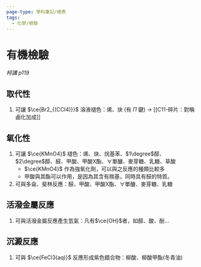 ```yaml
---
page-type: 學科筆記/總表
tags:
  - 化學/檢驗
---
```


# 有機檢驗
*柯講 p119*
## 取代性
1. 可讓 $\ce{Br2_{(CCl4)}}$ 溶液褪色：烯、炔 (有 $\Pi$ 鍵) -> [[C11-碎片：對稱鹵化加成]]
## 氧化性
1. 可讓 $\ce{KMnO4}$ 褪色：烯、炔、烷基苯、$1\degree$醇、$2\degree$醇、醛、甲酸、甲酸X酯、$\forall$單醣、麥芽糖、乳糖、草酸
	- $\ce{KMnO4}$ 作為強氧化劑，可以與之反應的種類比較多
	- 甲酸與其酯可以作用，是因為其含有羰基，同時具有醛的特質。
2. 可與多侖、斐林反應：醛、甲酸、甲酸X酯、$\forall$單醣、麥芽糖、乳糖
## 活潑金屬反應
1. 可與活潑金屬反應產生氫氣：凡有$\ce{OH}$者，如醇、酸、酚...
## 沉澱反應
1. 可與 $\ce{FeCl3(aq)}$ 反應形成紫色錯合物：柳酸、柳酸甲酯(冬青油)


